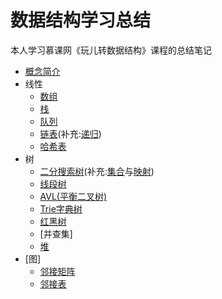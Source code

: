 # 数据结构学习总结
本人学习慕课网《玩儿转数据结构》课程的总结笔记
* [概念简介](https://github.com/Ywfy/Learning-Data-Structure/blob/master/Introduction.md)
* 线性
  * [数组](https://github.com/Ywfy/Learning-Data-Structure/blob/master/Arrays/README.md)
  * [栈](https://github.com/Ywfy/Learning-Data-Structure/blob/master/Stack%20And%20Queue/README.md)
  * [队列](https://github.com/Ywfy/Learning-Data-Structure/blob/master/Stack%20And%20Queue/Queue.md)
  * [链表](https://github.com/Ywfy/Learning-Data-Structure/blob/master/List/README.md)(补充:[递归](https://github.com/Ywfy/Learning-Data-Structure/blob/master/List/Recursion.md))
  * [哈希表]()
* 树
  * [二分搜索树](https://github.com/Ywfy/Learning-Data-Structure/blob/master/Binary%20Search%20Tree/README.md)(补充:[集合](https://github.com/Ywfy/Learning-Data-Structure/blob/master/Set%20and%20Map/README.md#%E9%9B%86%E5%90%88)与[映射](https://github.com/Ywfy/Learning-Data-Structure/blob/master/Set%20and%20Map/Map.md))
  * [线段树]()
  * [AVL(平衡二叉树)]()
  * [Trie字典树]()
  * [红黑树]()
  * [并查集]
  * [堆]()
* [图]
  * [邻接矩阵]()
  * [邻接表]()
  
